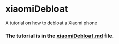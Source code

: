 # xiaomiDebloat
A tutorial on how to debloat a Xiaomi phone

### The tutorial is in the [xiaomiDebloat.md](https://github.com/mnjx/xiaomiDebloat/blob/main/xiaomiDebloat.md) file.
